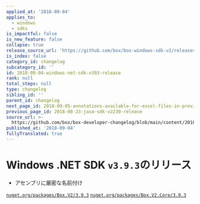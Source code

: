 ```yaml
---
applied_at: '2018-09-04'
applies_to:
  - windows
  - sdks
is_impactful: false
is_new_feature: false
collapse: true
release_source_url: 'https://github.com/box/box-windows-sdk-v2/releases/tag/v3.9.3'
is_index: false
category_id: changelog
subcategory_id: ''
id: 2018-09-04-windows-net-sdk-v393-release
rank: null
total_steps: null
type: changelog
sibling_id: ''
parent_id: changelog
next_page_id: 2018-09-05-annotations-available-for-excel-files-in-preview
previous_page_id: 2018-08-23-java-sdk-v2230-release
source_url: >-
  https://github.com/box/box-developer-changelog/blob/main/content/2018/09-04-windows-net-sdk-v393-release.md
published_at: '2018-09-04'
fullyTranslated: true
---
```

# Windows .NET SDK `v3.9.3`のリリース

* アセンブリに厳密な名前付け

[`nuget.org/packages/Box.V2/3.9.3`](https://www.nuget.org/packages/Box.V2/3.9.3)
[`nuget.org/packages/Box.V2.Core/3.9.3`](https://www.nuget.org/packages/Box.V2.Core/3.9.3)
